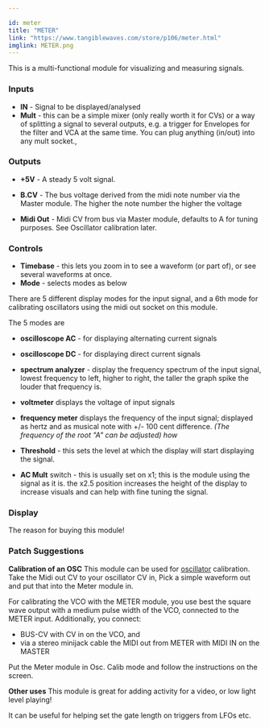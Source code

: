 ```yaml
---

id: meter
title: "METER"
link: "https://www.tangiblewaves.com/store/p106/meter.html"
imglink: METER.png
---
```





This is a multi-functional module for visualizing and measuring signals.



### Inputs

*   **IN** - Signal to be displayed/analysed
*   **Mult** - this can be a simple mixer (only really worth it for CVs) or a way of splitting a signal to several outputs, e.g. a trigger for Envelopes for the filter and VCA at the same time. You can plug anything (in/out) into any mult socket.,

### Outputs

*   **+5V** - A steady 5 volt signal.
*   **B.CV** - The bus voltage derived from the midi note number via the Master module. The higher the note number the higher the voltage
    
*   **Midi Out** - Midi CV from bus via Master module, defaults to A for tuning purposes. See Oscillator calibration later.

### Controls

*   **Timebase** - this lets you zoom in to see a waveform (or part of), or see several waveforms at once.
*   **Mode** - selects modes as below

There are 5 different display modes for the input signal, and a 6th mode for calibrating oscillators using the midi out socket on this module.

The 5 modes are

*   **oscilloscope AC** - for displaying alternating current signals
*   **oscilloscope DC** - for displaying direct current signals
*   **spectrum analyzer** - display the frequency spectrum of the input signal, lowest frequency to left, higher to right, the taller the graph spike the louder that frequency is.
*   **voltmeter** displays the voltage of input signals
*   **frequency meter** displays the frequency of the input signal; displayed as hertz and as musical note with +/- 100 cent difference. _(The frequency of the root "A" can be adjusted) how_

*   **Threshold** - this sets the level at which the display will start displaying the signal.
    
*   **AC Mult** switch - this is usually set on x1; this is the module using the signal as it is. the x2.5 position increases the height of the display to increase visuals and can help with fine tuning the signal.

### Display

The reason for buying this module!

### Patch Suggestions

**Calibration of an OSC** This module can be used for [oscillator](https://wiki.aemodular.com/pmwiki.php/AeManual/2OSCD) calibration. Take the Midi out CV to your oscillator CV in, Pick a simple waveform out and put that into the Meter module in.

For calibrating the VCO with the METER module, you use best the square wave output with a medium pulse width of the VCO, connected to the METER input. Additionally, you connect:

*   BUS-CV with CV in on the VCO, and
*   via a stereo minijack cable the MIDI out from METER with MIDI IN on the MASTER

Put the Meter module in Osc. Calib mode and follow the instructions on the screen.

**Other uses** This module is great for adding activity for a video, or low light level playing!

It can be useful for helping set the gate length on triggers from LFOs etc.



